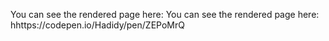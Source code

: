 You can see the rendered page here: You can see the rendered page here: hhttps://codepen.io/Hadidy/pen/ZEPoMrQ
